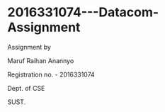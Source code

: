 # 2016331074---Datacom-Assignment

Assignment by

Maruf Raihan Anannyo

Registration no. - 2016331074

Dept. of CSE

SUST.
